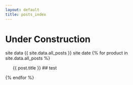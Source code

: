 ```yaml
---
layout: default
title: posts_index
---
```


# Under Construction
 site data
  {{ site.data.all_posts }}
  site date
  {% for product in site.data.all_posts %}
  <ul>
  {{  post.title  }}
   ## test
   </ul>
  {% endfor %}


 
